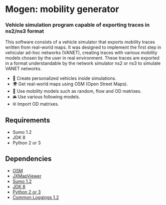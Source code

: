 # Mogen: mobility generator

### Vehicle simulation program capable of exporting traces in ns2/ns3 format

This software consists of a vehicle simulator that exports mobility traces written 
from real-world maps. It was designed to implement the first step in vehicular 
ad-hoc networks (VANET), creating  traces with various mobility models chosen 
by the user in real environment. These traces are exported in a format 
understandable by the network simulator ns2 or ns3 to simulate VANET networks.

- :car: Create personalized vehicles inside simulations.
- :earth_africa: Get real-world maps using OSM (Open Street Maps).
- :page_with_curl: Use mobility models such as random, flow and OD matrixes.
- :oncoming_automobile: Use various following models.
- :globe_with_meridians: Import OD matrixes.

## Requirements

- Sumo 1.2
- JDK 8
- Python 2 or 3

## Dependencies

- [OSM](https://www.openstreetmap.org)
- [JXMapViewer](https://github.com/msteiger/jxmapviewer2)
- [Sumo 1.2](https://www.eclipse.org/sumo/)
- [JDK 8](https://www.oracle.com/es/java/technologies/javase/javase-jdk8-downloads.html)
- [Python 2 or 3](https://www.python.org/)
- [Common Loggings 1.2](https://commons.apache.org/proper/commons-logging/)
